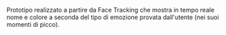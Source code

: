 Prototipo realizzato a partire da Face Tracking che mostra in tempo reale nome e colore a seconda del tipo di emozione 
provata dall'utente (nei suoi momenti di picco).
